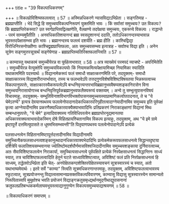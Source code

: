 +++
title = "39 विकल्पाधिकरणम्"

+++
॥ विकल्प्रोविशिष्यफलत्वात् ॥ 57 ॥ अस्मिन्नधिकरणे न्यासविद्याऽभिप्रेता । सङ्गतिमाह - ब्रह्मप्राप्तीति । भेदे सिद्धे हि समुच्चयविकल्पनिरूपणं युक्तमिति भावः । किं सर्वासां समुच्चयः? उत विकल्पः? किं ब्रह्मप्राप्तिरेकरूपा? उत स्वर्गप्राप्तिवद्विलक्षणेति, वैलक्षण्ये तदपेक्षया समुच्चयः, एकरूप्ये विकल्पः । राद्धान्ते - परमं साम्यमुपैतीति । अनवधिकातिशयानन्दं ब्रह्म स्वसदृशानन्दं ददाति, ततोऽधिकानन्दस्याभावान्न भूयस्तदपेक्षासम्भव इति भावः । ब्रह्मानन्दस्य फलत्वं दशर्यति - ब्रह्म हीति । काश्चिद्विद्या विरोधिनिरसनोपक्षीणाः काश्चिद्व्रह्मप्राप्तिफलाः, अतः समुच्चयसम्भव इत्यत्राह - सर्वाश्च विद्या इति । अनेन सूत्रेण सङ्गमुत्तरसूत्रार्थं सङ्गेपेणाह - ब्रह्मप्राप्तिव्यतिरिक्तफलान्त्विति ॥ 57 ॥

॥ काम्यास्तु यथाकामं समुच्चीयेरन्न वा पूर्वहेत्वभावात् ॥ 58 ॥ अत्र व्याख्येयं परमपदं व्याचष्टे - अपरिमितेति । समुच्चीयेरन्न वेत्युक्तेपि समुच्चयविकल्पयोः किं नियामकमित्यपेक्षायामिच्छा नियामिका स्यादिति यथाकाममिति पदस्यार्थः ॥ विद्यानामेकरूपं फलं समाधौ साक्षात्करणमिति परे, तदयुक्तम्- समाधौ साक्षात्कारस्य विद्याशरीरान्तर्भावात्, तस्य च फलभावेऽपि तत्तद्गुणविशेषविशिष्टविषयतया भिन्नरूपत्वाच्च विकल्पानुपपत्तेः, साक्षात्कारस्यैकरूपत्वेऽपि बन्धनिवृत्त्यन्तरभाविब्रह्मानुभववैषम्यशङ्कानिरासेन विना समुच्चयनिरासायोगाच्च बन्धनिवृत्तिपूर्वकब्रह्मानुभवफलैक्यरूप्यं वक्तव्यम् । अन्ये तु सम्भूत्युपासनविषयं विचारमाहुः, तदयुक्तम्- सम्भूतिविनाशविभागविभक्तोपासनसमुच्चयस्याप्रामाणिकत्वोपपादनात्, ते च "ये चेमेऽरण्ये" इत्यत्र देवयानपथस्य फलत्वेनोपादानादेकाधिकारपरिगृहीतत्वादाग्नेयादीनामिव समुच्चय इति पूर्वपक्षं कृत्वा आग्नेयादीनामिव प्रकरणैक्याधिकारवाक्यैक्याभावादिभिः प्रतिप्रकरणं निराकाङ्क्षाणां विद्यानां मिथः सम्बन्धानुपपत्तेः, "ये चेमे" इत्यादिवाक्यस्य गतिविधिपरत्वेन ब्रह्मप्राप्तेरनूद्यमानतया अधिकारवाक्यत्वाभावादेकस्मिन् दोषे विहितप्रायश्चितानामिव विकल्प इत्याहुः, तदयुक्तम्, अथ "ये इमे ग्रामे इष्टापूर्त्ते दत्तमित्युपासते त धूममभिसम्भवन्ती"ति पितृयाणपथस्य पलत्वेनोपादानेऽपि प्रत्येकं

पलसाधनत्वेन विहितानामिष्टापूर्त्तदत्तादीनामिव विद्यादीनामपि समुच्चित्यैकफलसाधनत्वशङ्कानुत्थादानधिकारवाक्यभेदादिभिः प्रत्येकमेकरूपफलसाधनत्वे सिद्धान्तदृष्टया दर्शित्रेपि फलातिशयसम्भवानया ज्योतिष्टोमदर्शपौर्णमासविश्वजिदादीनामिव समुच्चयशङ्काया दुर्निवारत्वाच्च, अतः सैवाविशिष्टफलत्वेन निराकार्या, समुच्चित्यसाधनत्वे पूर्वपक्षिते प्रत्येकं निरपेक्षसाधनत्वं सिद्धान्तिनः साध्यं स्यात्, तत्र चाविशिष्टफलत्वादिति हेतुर्न घटते साध्याविशिष्टत्वात्, अविशिष्टं फलं प्रति निरपेक्षसाधनत्वं हि साध्यम्, तद्धेतवोऽभिप्रेता इति चेत्- अनपेक्षितकण्ठशेक्तिरपेक्षितस्यावचनं सूत्रास्वारस्यं च स्यात्, अतो यथाभाष्यमेवार्थः । इतरे सर्वे "काम्या" स्त्विति सूत्रमधिकरणान्तरमाहुः, तदयुक्तम्, अविशिष्टफलत्वाभावस्य स्फुटत्वात्, सूत्रप्रयोजनन्तु विद्यात्वसामान्यप्रसक्तविकल्पविवारणम्, काम्यासु विद्यासु सूत्रस्वारस्येन सामान्यतो निरूपितास्वपि मुमुक्षोश्च भवति प्रयोजनं विद्याङ्गक्रतुसमृध्द्यर्थानमुद्गीथाद्युपासनानां क्रतुफलप्रतिबन्धककर्मलाघवभूयस्त्वाद्यानुगुण्येन विकल्पसमुच्चयाद्याश्रयणम् ॥ 58 ॥

॥ विकल्पाधिकरणं समाप्तम् ॥

